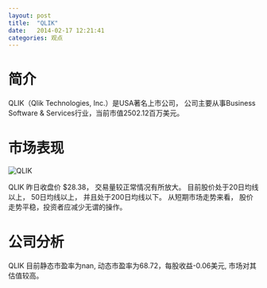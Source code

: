 ```yaml
---
layout: post
title:  "QLIK"
date:   2014-02-17 12:21:41
categories: 观点
---
```


# 简介
QLIK（Qlik Technologies, Inc.）是USA著名上市公司，
公司主要从事Business Software & Services行业，当前市值2502.12百万美元。

# 市场表现

![QLIK](http://finviz.com/chart.ashx?t=QLIK&ty=c&ta=1&p=d&s=l)

QLIK 昨日收盘价 $28.38，
交易量较正常情况有所放大。
目前股价处于20日均线以上，
50日均线以上，
并且处于200日均线以下。
从短期市场走势来看，
股价走势平稳，投资者应减少无谓的操作。

# 公司分析
QLIK 目前静态市盈率为nan, 动态市盈率为68.72，每股收益-0.06美元,
市场对其估值较高。

